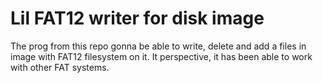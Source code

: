 # Lil FAT12 writer for disk image

The prog from this repo gonna be able to write, delete and add a files in image with FAT12 filesystem on it. It perspective, it has been able to work with other FAT systems.

